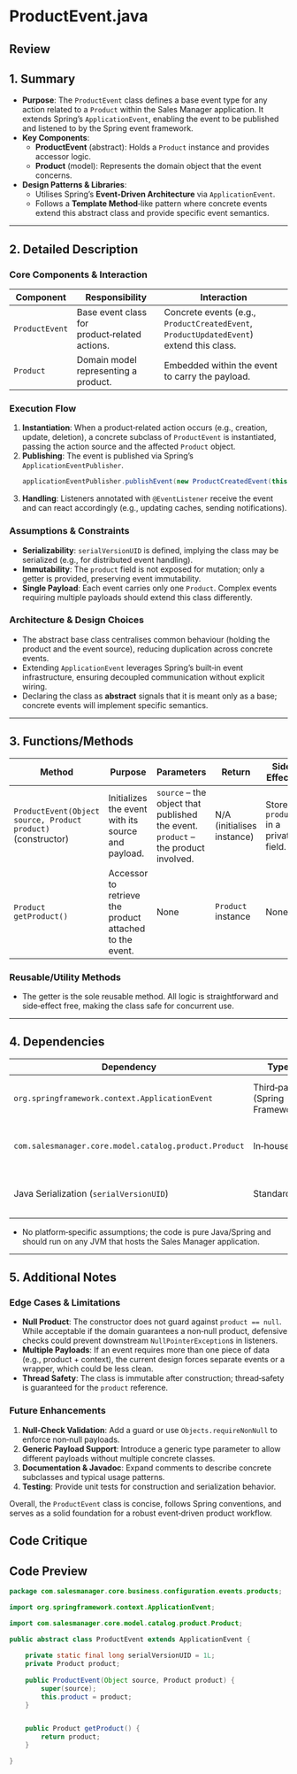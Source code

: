 # ProductEvent.java

## Review

## 1. Summary
- **Purpose**: The `ProductEvent` class defines a base event type for any action related to a `Product` within the Sales Manager application. It extends Spring’s `ApplicationEvent`, enabling the event to be published and listened to by the Spring event framework.
- **Key Components**:
  - **ProductEvent** (abstract): Holds a `Product` instance and provides accessor logic.
  - **Product** (model): Represents the domain object that the event concerns.
- **Design Patterns & Libraries**:
  - Utilises Spring’s **Event‑Driven Architecture** via `ApplicationEvent`.
  - Follows a **Template Method**‑like pattern where concrete events extend this abstract class and provide specific event semantics.

---

## 2. Detailed Description
### Core Components & Interaction
| Component | Responsibility | Interaction |
|-----------|----------------|-------------|
| `ProductEvent` | Base event class for product‑related actions. | Concrete events (e.g., `ProductCreatedEvent`, `ProductUpdatedEvent`) extend this class. |
| `Product` | Domain model representing a product. | Embedded within the event to carry the payload. |

### Execution Flow
1. **Instantiation**: When a product‑related action occurs (e.g., creation, update, deletion), a concrete subclass of `ProductEvent` is instantiated, passing the action source and the affected `Product` object.
2. **Publishing**: The event is published via Spring’s `ApplicationEventPublisher`.  
   ```java
   applicationEventPublisher.publishEvent(new ProductCreatedEvent(this, product));
   ```
3. **Handling**: Listeners annotated with `@EventListener` receive the event and can react accordingly (e.g., updating caches, sending notifications).

### Assumptions & Constraints
- **Serializability**: `serialVersionUID` is defined, implying the class may be serialized (e.g., for distributed event handling).
- **Immutability**: The `product` field is not exposed for mutation; only a getter is provided, preserving event immutability.
- **Single Payload**: Each event carries only one `Product`. Complex events requiring multiple payloads should extend this class differently.

### Architecture & Design Choices
- The abstract base class centralises common behaviour (holding the product and the event source), reducing duplication across concrete events.
- Extending `ApplicationEvent` leverages Spring’s built‑in event infrastructure, ensuring decoupled communication without explicit wiring.
- Declaring the class as **abstract** signals that it is meant only as a base; concrete events will implement specific semantics.

---

## 3. Functions/Methods
| Method | Purpose | Parameters | Return | Side Effects |
|--------|---------|------------|--------|--------------|
| `ProductEvent(Object source, Product product)` (constructor) | Initializes the event with its source and payload. | `source` – the object that published the event.<br>`product` – the product involved. | N/A (initialises instance) | Stores `product` in a private field. |
| `Product getProduct()` | Accessor to retrieve the product attached to the event. | None | `Product` instance | None |

### Reusable/Utility Methods
- The getter is the sole reusable method. All logic is straightforward and side‑effect free, making the class safe for concurrent use.

---

## 4. Dependencies
| Dependency | Type | Notes |
|------------|------|-------|
| `org.springframework.context.ApplicationEvent` | Third‑party (Spring Framework) | Provides the base class for Spring events. |
| `com.salesmanager.core.model.catalog.product.Product` | In‑house | Domain model representing a product. |
| Java Serialization (`serialVersionUID`) | Standard | Enables potential event serialization. |

- No platform‑specific assumptions; the code is pure Java/Spring and should run on any JVM that hosts the Sales Manager application.

---

## 5. Additional Notes
### Edge Cases & Limitations
- **Null Product**: The constructor does not guard against `product == null`. While acceptable if the domain guarantees a non‑null product, defensive checks could prevent downstream `NullPointerException`s in listeners.
- **Multiple Payloads**: If an event requires more than one piece of data (e.g., product + context), the current design forces separate events or a wrapper, which could be less clean.
- **Thread Safety**: The class is immutable after construction; thread‑safety is guaranteed for the `product` reference.

### Future Enhancements
1. **Null‑Check Validation**: Add a guard or use `Objects.requireNonNull` to enforce non‑null payloads.
2. **Generic Payload Support**: Introduce a generic type parameter to allow different payloads without multiple concrete classes.
3. **Documentation & Javadoc**: Expand comments to describe concrete subclasses and typical usage patterns.
4. **Testing**: Provide unit tests for construction and serialization behavior.

Overall, the `ProductEvent` class is concise, follows Spring conventions, and serves as a solid foundation for a robust event‑driven product workflow.

## Code Critique



## Code Preview

```java
package com.salesmanager.core.business.configuration.events.products;

import org.springframework.context.ApplicationEvent;

import com.salesmanager.core.model.catalog.product.Product;

public abstract class ProductEvent extends ApplicationEvent {
	
	private static final long serialVersionUID = 1L;
	private Product product;
	
	public ProductEvent(Object source, Product product) {
		super(source);
		this.product = product;
	}


	public Product getProduct() {
		return product;
	}

}



```
